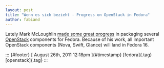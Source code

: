 ```yaml
---
layout: post
title: "Wenn es sich bezieht - Progress on OpenStack in Fedora"
author: fabiand
---
```




Lately Mark McLoughlin [made some great
progress](http://lists.fedoraproject.org/pipermail/cloud/2011-August/000733.html)
in packaging several [OpenStack](http://www.openstack.org) components
for Fedora. Because of his work, all important OpenStack components
(Nova, Swift, Glance) will land in Fedora 16.

::: {#footer}
[ August 26th, 2011 12:18pm ]{#timestamp} [fedora]{.tag}
[openstack]{.tag}
:::
